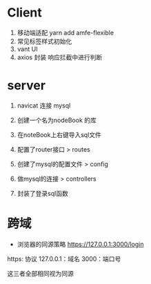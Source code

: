 # Client
1. 移动端适配 yarn add amfe-flexible
2. 常见标签样式初始化
2. vant UI
3. axios 封装 响应拦截中进行判断 

# server
1. navicat 连接 mysql
2. 创建一个名为nodeBook 的库
3. 在noteBook上右键导入sql文件

4. 配置了router接口 > routes
5. 创建了mysql的配置文件 > config
6. 做mysql的连接 > controllers

7. 封装了登录sql函数 

# 跨域
- 浏览器的同源策略
https://127.0.0.1:3000/login 

https: 协议
127.0.0.1：域名
3000：端口号

这三者全部相同视为同源

